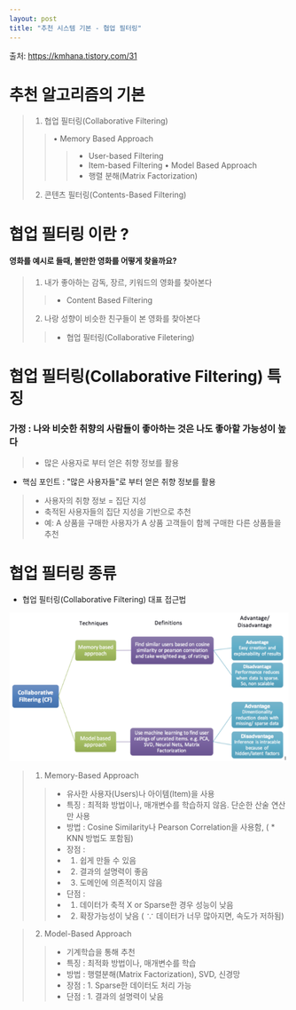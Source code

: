 ```yaml
---
layout: post
title: "추천 시스템 기본 - 협업 필터링"
---
```

출처: https://kmhana.tistory.com/31

# 추천 알고리즘의 기본
> 1. 협업 필터링(Collaborative Filtering)
>> • Memory Based Approach
>>> - User-based Filtering
>>> - Item-based Filtering
>> • Model Based Approach
>>> - 행렬 분해(Matrix Factorization)
> 2. 콘텐츠 필터링(Contents-Based Filtering)

# 협업 필터링 이란 ?

#### 영화를 예시로 들때, 볼만한 영화를 어떻게 찾을까요?
> 1. 내가 좋아하는 감독, 장르, 키워드의 영화를 찾아본다
>> * Content Based Filtering
> 2. 나랑 성향이 비슷한 친구들이 본 영화를 찾아본다
>> * 협업 필터링(Collaborative Filetering)

# 협업 필터링(Collaborative Filtering) 특징
### 가정 : 나와 비슷한 취향의 사람들이 좋아하는 것은 나도 좋아할 가능성이 높다
> - 많은 사용자로 부터 얻은 취향 정보를 활용
* 핵심 포인트 : "많은 사용자들"로 부터 얻은 취향 정보를 활용
> - 사용자의 취향 정보 = 집단 지성 
> - 축적된 사용자들의 집단 지성을 기반으로 추천
> - 예: A 상품을 구매한 사용자가 A 상품 고객들이 함께 구매한 다른 상품들을 추천

# 협업 필터링 종류
* 협업 필터링(Collaborative Filtering) 대표 접근법 

<img src="../images/2022-12-11-Collaborative_filtering/협업_필터링_(CollaborativeFiltering)_대표_접근법.png" alt="다운로드" style="zoom:80%;" />

> 1. Memory-Based Approach
>> - 유사한 사용자(Users)나 아이템(Item)을 사용
>> - 특징 : 최적화 방법이나, 매개변수를 학습하지 않음. 단순한 산술 연산만 사용
>> - 방법 : Cosine Similarity나 Pearson Correlation을 사용함, ( * KNN 방법도 포함됨)
>> - 장점 : 
>> - 1. 쉽게 만들 수 있음
>> - 2. 결과의 설명력이 좋음
>> - 3. 도메인에 의존적이지 않음
>> - 단점 : 
>> - 1. 데이터가 축적 X or Sparse한 경우 성능이 낮음
>> - 2. 확장가능성이 낮음 ( ∵ 데이터가 너무 많아지면, 속도가 저하됨)

> 2. Model-Based Approach
>> - 기계학습을 통해 추천
>> - 특징 : 최적화 방법이나, 매개변수를 학습
>> - 방법 : 행렬분해(Matrix Factorization), SVD, 신경망
>> - 장점 : 1. Sparse한 데이터도 처리 가능
>> - 단점 : 1. 결과의 설명력이 낮음